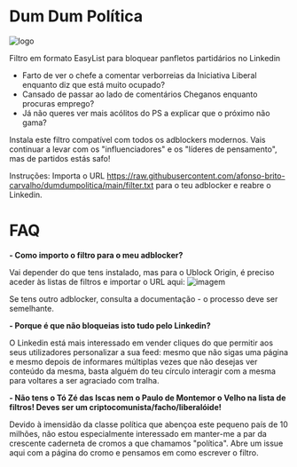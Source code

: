 # Dum Dum Política
![logo](https://github.com/afonso-brito-carvalho/dumdumpolitica/assets/49483807/e66cc125-9992-4b2a-ac2b-ad14d054c5ae)  

Filtro em formato EasyList para bloquear panfletos partidários no Linkedin

 - Farto de ver o chefe a comentar verborreias da Iniciativa Liberal enquanto diz que está muito ocupado?
 - Cansado de passar ao lado de comentários Cheganos enquanto procuras emprego?
 - Já não queres ver mais acólitos do PS a explicar que o próximo não gama?

Instala este filtro compatível com todos os adblockers modernos. Vais continuar a levar com os "influenciadores" e os "líderes de pensamento", mas de partidos estás safo!

Instruções:
Importa o URL https://raw.githubusercontent.com/afonso-brito-carvalho/dumdumpolitica/main/filter.txt para o teu adblocker e reabre o Linkedin.


# FAQ

**- Como importo o filtro para o meu adblocker?**  
     
   Vai depender do que tens instalado, mas para o Ublock Origin, é preciso aceder às listas de filtros e importar o URL aqui:
   ![imagem](https://github.com/afonso-brito-carvalho/dumdumpolitica/assets/49483807/0ff7ad79-fcaa-4c77-a92f-1b3ed9b44f6e)

   Se tens outro adblocker, consulta a documentação - o processo deve ser semelhante.
   
**- Porque é que não bloqueias isto tudo pelo Linkedin?**  
  
   O Linkedin está mais interessado em vender cliques do que permitir aos seus utilizadores personalizar a sua feed: mesmo que não sigas uma página e mesmo depois de informares múltiplas vezes que não desejas ver conteúdo da mesma, basta alguém do teu círculo    interagir com a mesma para voltares a ser agraciado com tralha.
   
**- Não tens o Tó Zé das Iscas nem o Paulo de Montemor o Velho na lista de filtros! Deves ser um criptocomunista/facho/liberalóide!**  
  
   Devido à imensidão da classe política que abençoa este pequeno país de 10 milhões, não estou especialmente interessado em manter-me a par da crescente caderneta de cromos a que chamamos "política". Abre um issue aqui com a página do cromo e pensamos em        como escrever o filtro.


